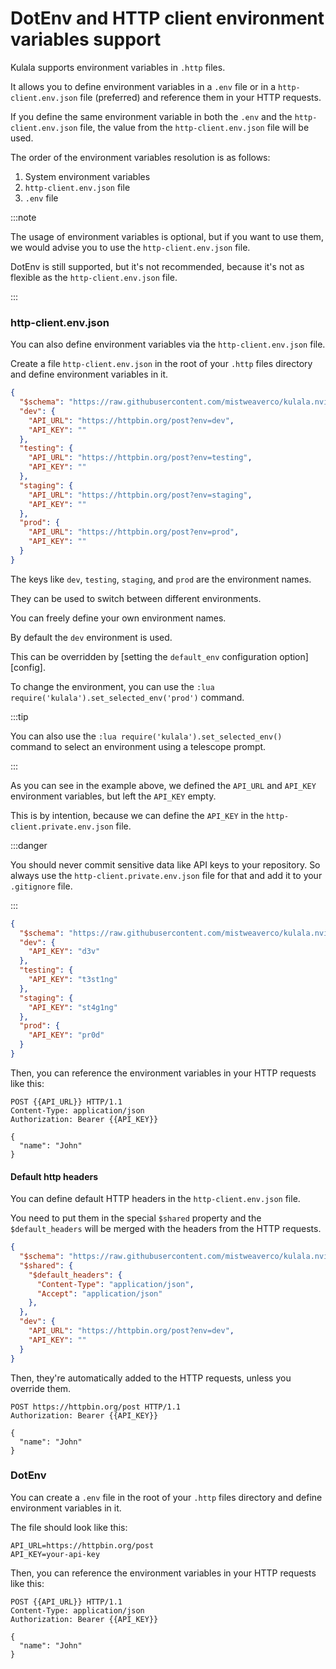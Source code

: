 # DotEnv and HTTP client environment variables support

Kulala supports environment variables in `.http` files.

It allows you to define environment variables in a `.env` file or
in a `http-client.env.json` file (preferred) and
reference them in your HTTP requests.

If you define the same environment variable in
both the `.env` and the `http-client.env.json` file,
the value from the `http-client.env.json` file will be used.

The order of the environment variables resolution is as follows:

1. System environment variables
2. `http-client.env.json` file
3. `.env` file

:::note

The usage of environment variables is optional,
but if you want to use them,
we would advise you to use the `http-client.env.json` file.

DotEnv is still supported, but it's not recommended,
because it's not as flexible as the `http-client.env.json` file.

:::

### http-client.env.json

You can also define environment variables via the `http-client.env.json` file.

Create a file `http-client.env.json` in the root
of your `.http` files directory and
define environment variables in it.

```json title="http-client.env.json"
{
  "$schema": "https://raw.githubusercontent.com/mistweaverco/kulala.nvim/main/schemas/http-client.env.schema.json",
  "dev": {
    "API_URL": "https://httpbin.org/post?env=dev",
    "API_KEY": ""
  },
  "testing": {
    "API_URL": "https://httpbin.org/post?env=testing",
    "API_KEY": ""
  },
  "staging": {
    "API_URL": "https://httpbin.org/post?env=staging",
    "API_KEY": ""
  },
  "prod": {
    "API_URL": "https://httpbin.org/post?env=prod",
    "API_KEY": ""
  }
}
```

The keys like `dev`, `testing`, `staging`, and `prod` are the environment names.

They can be used to switch between different environments.

You can freely define your own environment names.

By default the `dev` environment is used.

This can be overridden by
[setting the `default_env` configuration option][config].

To change the environment,
you can use the `:lua require('kulala').set_selected_env('prod')` command.

:::tip

You can also use the `:lua require('kulala').set_selected_env()`
command to select an environment using a telescope prompt.

:::

As you can see in the example above,
we defined the `API_URL` and `API_KEY` environment variables,
but left the `API_KEY` empty.

This is by intention, because we can define the `API_KEY` in the
`http-client.private.env.json` file.

:::danger

You should never commit sensitive data like API keys to your repository.
So always use the `http-client.private.env.json` file for that and
add it to your `.gitignore` file.

:::

```json title="http-client.private.env.json"
{
  "$schema": "https://raw.githubusercontent.com/mistweaverco/kulala.nvim/main/schemas/http-client.private.env.schema.json",
  "dev": {
    "API_KEY": "d3v"
  },
  "testing": {
    "API_KEY": "t3st1ng"
  },
  "staging": {
    "API_KEY": "st4g1ng"
  },
  "prod": {
    "API_KEY": "pr0d"
  }
}
```

Then, you can reference the environment variables
in your HTTP requests like this:

```http title="examples.http"
POST {{API_URL}} HTTP/1.1
Content-Type: application/json
Authorization: Bearer {{API_KEY}}

{
  "name": "John"
}
```

#### Default http headers

You can define default HTTP headers in the `http-client.env.json` file.

You need to put them in the special `$shared` property and
the `$default_headers` will be merged with the headers from the HTTP requests.

```json title="http-client.env.json"
{
  "$schema": "https://raw.githubusercontent.com/mistweaverco/kulala.nvim/main/schemas/http-client.env.schema.json",
  "$shared": {
    "$default_headers": {
      "Content-Type": "application/json",
      "Accept": "application/json"
    },
  },
  "dev": {
    "API_URL": "https://httpbin.org/post?env=dev",
    "API_KEY": ""
  }
}
```

Then, they're automatically added to the HTTP requests,
unless you override them.

```http title="examples.http"
POST https://httpbin.org/post HTTP/1.1
Authorization: Bearer {{API_KEY}}

{
  "name": "John"
}
```

### DotEnv

You can create a `.env` file in the root of your `.http` files directory and
define environment variables in it.

The file should look like this:

```env title=".env"
API_URL=https://httpbin.org/post
API_KEY=your-api-key
```

Then, you can reference the environment variables
in your HTTP requests like this:

```http title="examples.http"
POST {{API_URL}} HTTP/1.1
Content-Type: application/json
Authorization: Bearer {{API_KEY}}

{
  "name": "John"
}
```
